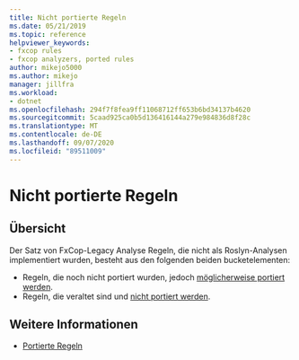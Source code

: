```yaml
---
title: Nicht portierte Regeln
ms.date: 05/21/2019
ms.topic: reference
helpviewer_keywords:
- fxcop rules
- fxcop analyzers, ported rules
author: mikejo5000
ms.author: mikejo
manager: jillfra
ms.workload:
- dotnet
ms.openlocfilehash: 294f7f8fea9ff11068712ff653b6bd34137b4620
ms.sourcegitcommit: 5caad925ca0b5d136416144a279e984836d8f28c
ms.translationtype: MT
ms.contentlocale: de-DE
ms.lasthandoff: 09/07/2020
ms.locfileid: "89511009"
---
```

# <a name="unported-rules"></a>Nicht portierte Regeln

## <a name="overview"></a>Übersicht

Der Satz von FxCop-Legacy Analyse Regeln, die nicht als Roslyn-Analysen implementiert wurden, besteht aus den folgenden beiden bucketelementen:
- Regeln, die noch nicht portiert wurden, jedoch [möglicherweise portiert werden](fxcop-unported-rules-may-get-ported.md).
- Regeln, die veraltet sind und [nicht portiert werden](fxcop-unported-deprecated-rules.md).

## <a name="see-also"></a>Weitere Informationen

- [Portierte Regeln](fxcop-rule-port-status.md)
